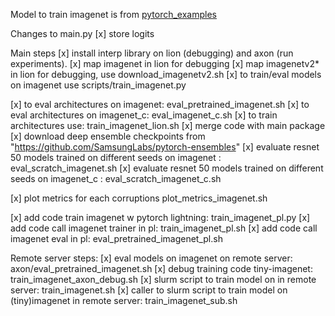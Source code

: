 
Model to train imagenet is from [pytorch_examples](https://github.com/pytorch/examples/blob/master/imagenet/main.py)

Changes to main.py
[x] store logits


Main steps 
[x] install interp library on lion (debugging) and axon (run experiments). 
[x] map imagenet in lion for debugging 
[x] map imagenetv2* in lion for debugging, use download_imagenetv2.sh
[x] to train/eval  models on imagenet use scripts/train_imagenet.py


[x] to eval architectures on imagenet: eval_pretrained_imagenet.sh
[x] to eval architectures on imagenet_c: eval_imagenet_c.sh
[x] to train architectures use: train_imagenet_lion.sh
[x] merge code with main package
[x] download deep ensemble checkpoints from "https://github.com/SamsungLabs/pytorch-ensembles"
[x] evaluate resnet 50 models trained on different seeds on imagenet : eval_scratch_imagenet.sh
[x] evaluate resnet 50 models trained on different seeds on imagenet_c : eval_scratch_imagenet_c.sh

[x] plot metrics for each corruptions plot_metrics_imagenet.sh

[x] add code train imagenet w pytorch lightning: train_imagenet_pl.py
[x] add code call imagenet trainer in pl: train_imagenet_pl.sh
[x] add code call imagenet eval in pl: eval_pretrained_imagenet_pl.sh


Remote server steps:
[x] eval models on imagenet on remote server: axon/eval_pretrained_imagenet.sh
[x] debug training code tiny-imagenet: train_imagenet_axon_debug.sh
[x] slurm script to train model on in remote server: train_imagenet.sh
[x] caller to slurm script to train model on (tiny)imagenet in remote server: train_imagenet_sub.sh
